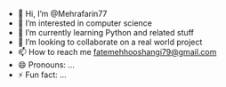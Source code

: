 - 👋 Hi, I’m @Mehrafarin77
- 👀 I’m interested in computer science
- 🌱 I’m currently learning Python and related stuff
- 💞️ I’m looking to collaborate on a real world project
- 📫 How to reach me fatemehhooshangi79@gmail.com
- 😄 Pronouns: ...
- ⚡ Fun fact: ...

<!---
Mehrafarin77/Mehrafarin77 is a ✨ special ✨ repository because its `README.md` (this file) appears on your GitHub profile.
You can click the Preview link to take a look at your changes.
--->
